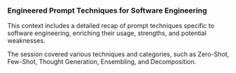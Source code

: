 ### Engineered Prompt Techniques for Software Engineering

This context includes a detailed recap of prompt techniques specific to software engineering, enriching their usage, strengths, and potential weaknesses.

The session covered various techniques and categories, such as Zero-Shot, Few-Shot, Thought Generation, Ensembling, and Decomposition.
